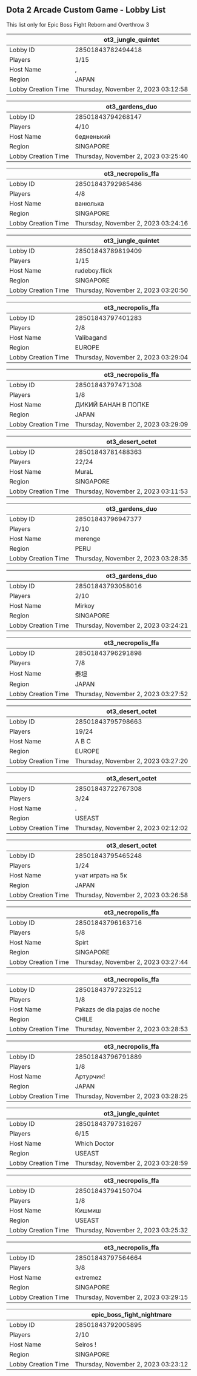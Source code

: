 ## Dota 2 Arcade Custom Game - Lobby List

This list only for Epic Boss Fight Reborn and Overthrow 3

|  | ot3_jungle_quintet |
| ------ | ------ |
| Lobby ID | 28501843782494418 |
| Players | 1/15 |
| Host Name | , |
| Region | JAPAN |
| Lobby Creation Time | Thursday, November 2, 2023 03:12:58 |


|  | ot3_gardens_duo |
| ------ | ------ |
| Lobby ID | 28501843794268147 |
| Players | 4/10 |
| Host Name | бедненький |
| Region | SINGAPORE |
| Lobby Creation Time | Thursday, November 2, 2023 03:25:40 |


|  | ot3_necropolis_ffa |
| ------ | ------ |
| Lobby ID | 28501843792985486 |
| Players | 4/8 |
| Host Name | ванюлька |
| Region | SINGAPORE |
| Lobby Creation Time | Thursday, November 2, 2023 03:24:16 |


|  | ot3_jungle_quintet |
| ------ | ------ |
| Lobby ID | 28501843789819409 |
| Players | 1/15 |
| Host Name | rudeboy.flick |
| Region | SINGAPORE |
| Lobby Creation Time | Thursday, November 2, 2023 03:20:50 |


|  | ot3_necropolis_ffa |
| ------ | ------ |
| Lobby ID | 28501843797401283 |
| Players | 2/8 |
| Host Name | Valibagand |
| Region | EUROPE |
| Lobby Creation Time | Thursday, November 2, 2023 03:29:04 |


|  | ot3_necropolis_ffa |
| ------ | ------ |
| Lobby ID | 28501843797471308 |
| Players | 1/8 |
| Host Name | ДИКИЙ БАНАН В ПОПКЕ |
| Region | JAPAN |
| Lobby Creation Time | Thursday, November 2, 2023 03:29:09 |


|  | ot3_desert_octet |
| ------ | ------ |
| Lobby ID | 28501843781488363 |
| Players | 22/24 |
| Host Name | MuraL |
| Region | SINGAPORE |
| Lobby Creation Time | Thursday, November 2, 2023 03:11:53 |


|  | ot3_gardens_duo |
| ------ | ------ |
| Lobby ID | 28501843796947377 |
| Players | 2/10 |
| Host Name | merenge |
| Region | PERU |
| Lobby Creation Time | Thursday, November 2, 2023 03:28:35 |


|  | ot3_gardens_duo |
| ------ | ------ |
| Lobby ID | 28501843793058016 |
| Players | 2/10 |
| Host Name | Mirkoy |
| Region | SINGAPORE |
| Lobby Creation Time | Thursday, November 2, 2023 03:24:21 |


|  | ot3_necropolis_ffa |
| ------ | ------ |
| Lobby ID | 28501843796291898 |
| Players | 7/8 |
| Host Name | 泰坦 |
| Region | JAPAN |
| Lobby Creation Time | Thursday, November 2, 2023 03:27:52 |


|  | ot3_desert_octet |
| ------ | ------ |
| Lobby ID | 28501843795798663 |
| Players | 19/24 |
| Host Name | A B C |
| Region | EUROPE |
| Lobby Creation Time | Thursday, November 2, 2023 03:27:20 |


|  | ot3_desert_octet |
| ------ | ------ |
| Lobby ID | 28501843722767308 |
| Players | 3/24 |
| Host Name | . |
| Region | USEAST |
| Lobby Creation Time | Thursday, November 2, 2023 02:12:02 |


|  | ot3_desert_octet |
| ------ | ------ |
| Lobby ID | 28501843795465248 |
| Players | 1/24 |
| Host Name | учат играть на 5к |
| Region | JAPAN |
| Lobby Creation Time | Thursday, November 2, 2023 03:26:58 |


|  | ot3_necropolis_ffa |
| ------ | ------ |
| Lobby ID | 28501843796163716 |
| Players | 5/8 |
| Host Name | Spirt |
| Region | SINGAPORE |
| Lobby Creation Time | Thursday, November 2, 2023 03:27:44 |


|  | ot3_necropolis_ffa |
| ------ | ------ |
| Lobby ID | 28501843797232512 |
| Players | 1/8 |
| Host Name | Pakazs de dia pajas de noche |
| Region | CHILE |
| Lobby Creation Time | Thursday, November 2, 2023 03:28:53 |


|  | ot3_necropolis_ffa |
| ------ | ------ |
| Lobby ID | 28501843796791889 |
| Players | 1/8 |
| Host Name | Артурчик! |
| Region | JAPAN |
| Lobby Creation Time | Thursday, November 2, 2023 03:28:25 |


|  | ot3_jungle_quintet |
| ------ | ------ |
| Lobby ID | 28501843797316267 |
| Players | 6/15 |
| Host Name | Which Doctor |
| Region | USEAST |
| Lobby Creation Time | Thursday, November 2, 2023 03:28:59 |


|  | ot3_necropolis_ffa |
| ------ | ------ |
| Lobby ID | 28501843794150704 |
| Players | 1/8 |
| Host Name | Кишмиш |
| Region | USEAST |
| Lobby Creation Time | Thursday, November 2, 2023 03:25:32 |


|  | ot3_necropolis_ffa |
| ------ | ------ |
| Lobby ID | 28501843797564664 |
| Players | 3/8 |
| Host Name | extremez |
| Region | SINGAPORE |
| Lobby Creation Time | Thursday, November 2, 2023 03:29:15 |


|  | epic_boss_fight_nightmare |
| ------ | ------ |
| Lobby ID | 28501843792005895 |
| Players | 2/10 |
| Host Name | Seiros ! |
| Region | SINGAPORE |
| Lobby Creation Time | Thursday, November 2, 2023 03:23:12 |



